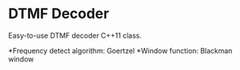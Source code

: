 # DTMF Decoder


Easy-to-use DTMF decoder C++11 class.


*Frequency detect algorithm: Goertzel
*Window function: Blackman window
